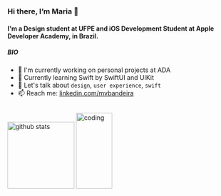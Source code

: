 ### Hi there, I’m Maria 👋

#### I'm a Design student at UFPE and iOS Development Student at Apple Developer Academy, in Brazil.

##### BIO

- 🔭 I'm currently working on personal projects at ADA
- 🌱 Currently learning Swift by SwiftUI and UIKit
- 💬 Let's talk about `design`, `user experience`, `swift`
- 📫 Reach me: [linkedin.com/mvbandeira](https://www.linkedin.com/in/mvbandeira/)

##

<div display = "flex" style="margin-top: 20px;" width = "100%">

<img  alt="github stats" height= "150rem" src="https://github-readme-stats.vercel.app/api?username=mvbandeira&show_icons=true&theme=buefy&hide_border=true&count_private=true&include_all_commits=true"/>
  
<img alt="coding"  height= "170rem" width="40%" style="margin-right: 20px" src="https://github-readme-stats.vercel.app/api/top-langs/?username=mvbandeira&theme=buefy&hide_border=true&layout=compact&count_private=true&langs_count=20"/>
</div>

<!---
mvbandeira/mvbandeira is a ✨ special ✨ repository because its `README.md` (this file) appears on your GitHub profile.
You can click the Preview link to take a look at your changes.
--->
